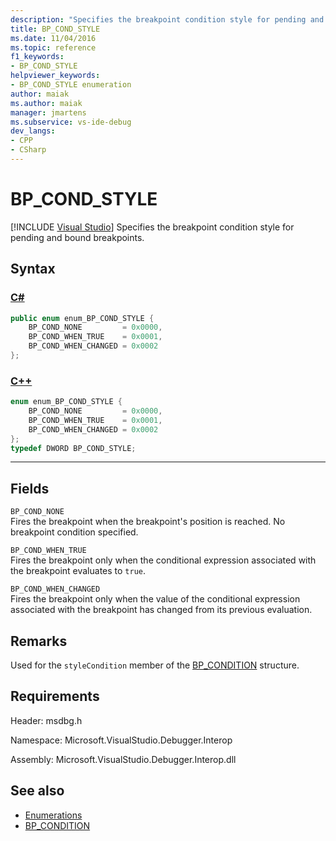 ```yaml
---
description: "Specifies the breakpoint condition style for pending and bound breakpoints."
title: BP_COND_STYLE
ms.date: 11/04/2016
ms.topic: reference
f1_keywords:
- BP_COND_STYLE
helpviewer_keywords:
- BP_COND_STYLE enumeration
author: maiak
ms.author: maiak
manager: jmartens
ms.subservice: vs-ide-debug
dev_langs:
- CPP
- CSharp
---
```

# BP_COND_STYLE

 [!INCLUDE [Visual Studio](~/includes/applies-to-version/vs-windows-only.md)]
Specifies the breakpoint condition style for pending and bound breakpoints.

## Syntax

### [C#](#tab/csharp)
```csharp
public enum enum_BP_COND_STYLE {
    BP_COND_NONE         = 0x0000,
    BP_COND_WHEN_TRUE    = 0x0001,
    BP_COND_WHEN_CHANGED = 0x0002
};
```
### [C++](#tab/cpp)
```cpp
enum enum_BP_COND_STYLE {
    BP_COND_NONE         = 0x0000,
    BP_COND_WHEN_TRUE    = 0x0001,
    BP_COND_WHEN_CHANGED = 0x0002
};
typedef DWORD BP_COND_STYLE;
```
---

## Fields
`BP_COND_NONE`\
Fires the breakpoint when the breakpoint's position is reached. No breakpoint condition specified.

`BP_COND_WHEN_TRUE`\
Fires the breakpoint only when the conditional expression associated with the breakpoint evaluates to `true`.

`BP_COND_WHEN_CHANGED`\
Fires the breakpoint only when the value of the conditional expression associated with the breakpoint has changed from its previous evaluation.

## Remarks
Used for the `styleCondition` member of the [BP_CONDITION](../../../extensibility/debugger/reference/bp-condition.md) structure.

## Requirements
Header: msdbg.h

Namespace: Microsoft.VisualStudio.Debugger.Interop

Assembly: Microsoft.VisualStudio.Debugger.Interop.dll

## See also
- [Enumerations](../../../extensibility/debugger/reference/enumerations-visual-studio-debugging.md)
- [BP_CONDITION](../../../extensibility/debugger/reference/bp-condition.md)
